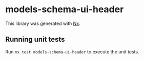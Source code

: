 # models-schema-ui-header

This library was generated with [Nx](https://nx.dev).

## Running unit tests

Run `nx test models-schema-ui-header` to execute the unit tests.
